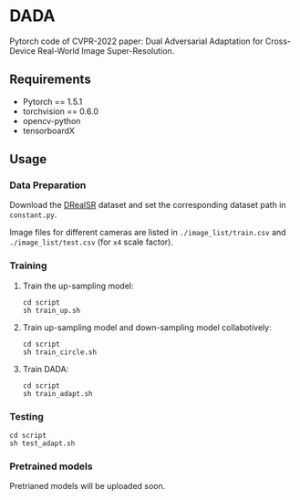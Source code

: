 # DADA

Pytorch code of CVPR-2022 paper: Dual Adversarial Adaptation for Cross-Device Real-World Image Super-Resolution.



## Requirements

- Pytorch == 1.5.1
- torchvision == 0.6.0
- opencv-python
- tensorboardX



## Usage

### Data Preparation

Download the [DRealSR](https://github.com/xiezw5/Component-Divide-and-Conquer-for-Real-World-Image-Super-Resolution) dataset and set the corresponding dataset path in `constant.py`.

Image files for different cameras are listed in `./image_list/train.csv` and `./image_list/test.csv` (for `x4` scale factor).



### Training

1. Train the up-sampling model:

   ```shell
   cd script
   sh train_up.sh
   ```

2. Train up-sampling model and down-sampling model collabotively:

   ```shell
   cd script
   sh train_circle.sh
   ```

3. Train DADA:

   ```shell
   cd script
   sh train_adapt.sh
   ```

   

### Testing

```shell
cd script
sh test_adapt.sh
```



### Pretrained models

Pretrianed models will be uploaded soon.
